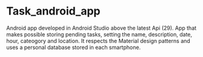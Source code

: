 # Task_android_app
Android app developed in Android Studio above the latest Api (29).
App that makes possible storing pending tasks, setting the name, description, date, hour, cateogory and location.
It respects the Material design patterns and uses a personal database stored in each smartphone.
